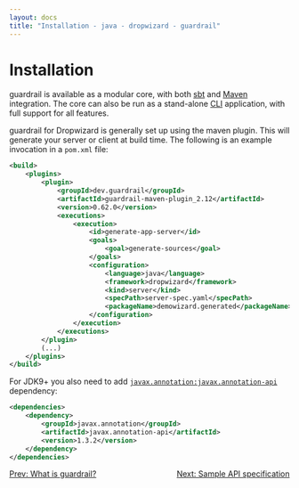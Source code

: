 ```yaml
---
layout: docs
title: "Installation - java - dropwizard - guardrail"
---
```


Installation
============

guardrail is available as a modular core, with both [sbt](https://github.com/guardrail-dev/sbt-guardrail) and [Maven](https://github.com/guardrail-dev/guardrail-maven-plugin) integration. The core can also be run as a stand-alone [CLI](https://github.com/guardrail-dev/guardrail/blob/978a92db3dd46812aa19f05050995f864cbb5bb3/build.sbt#L33-L48) application, with full support for all features.

guardrail for Dropwizard is generally set up using the maven plugin. This will generate your server or client at build time.
The following is an example invocation in a `pom.xml` file:

```xml
<build>
    <plugins>
        <plugin>
            <groupId>dev.guardrail</groupId>
            <artifactId>guardrail-maven-plugin_2.12</artifactId>
            <version>0.62.0</version>
            <executions>
                <execution>
                    <id>generate-app-server</id>
                    <goals>
                        <goal>generate-sources</goal>
                    </goals>
                    <configuration>
                        <language>java</language>
                        <framework>dropwizard</framework>
                        <kind>server</kind>
                        <specPath>server-spec.yaml</specPath>
                        <packageName>demowizard.generated</packageName>
                    </configuration>
                </execution>
            </executions>
        </plugin>
        (...)
    </plugins>
</build>
```

For JDK9+ you also need to add [`javax.annotation:javax.annotation-api`](https://repo1.maven.org/maven2/javax/annotation/javax.annotation-api/) dependency:

```xml
<dependencies>
    <dependency>
        <groupId>javax.annotation</groupId>
        <artifactId>javax.annotation-api</artifactId>
        <version>1.3.2</version>
    </dependency>
</dependencies>
```

<span style="float: left">[Prev: What is guardrail?](what-is-guardrail)</span>
<span style="float: right">[Next: Sample API specification](sample-api-specification)</span>
